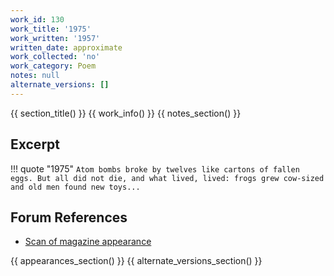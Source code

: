 ```yaml
---
work_id: 130
work_title: '1975'
work_written: '1957'
written_date: approximate
work_collected: 'no'
work_category: Poem
notes: null
alternate_versions: []
---
```


{{ section_title() }}
{{ work_info() }}
{{ notes_section() }}
## Excerpt
!!! quote "1975"
    ```
    Atom bombs broke by twelves like cartons of
    fallen eggs.
    But all did not die, and what lived, lived:
    frogs grew cow-sized and old men found new toys...
    ```

## Forum References
- [Scan of magazine appearance](https://bukowskiforum.com/showthread.php?t=378)

{{ appearances_section() }}
{{ alternate_versions_section() }}